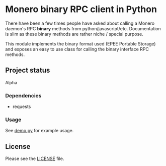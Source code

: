 # Monero binary RPC client in Python

There have been a few times people have asked about calling a Monero daemon's
RPC **binary** methods from python/javascript/etc. Documentation is slim as
these binary methods are rather niche / special purpose.

This module implements the binary format used (EPEE Portable Storage) and
exposes an easy to use class for calling the binary interface RPC methods.

## Project status

Alpha

### Dependencies

- requests

### Usage

See [demo.py](./demo.py) for example usage.

## License

Please see the [LICENSE](./LICENSE) file.

[//]: # ( vim: set tw=80: )
